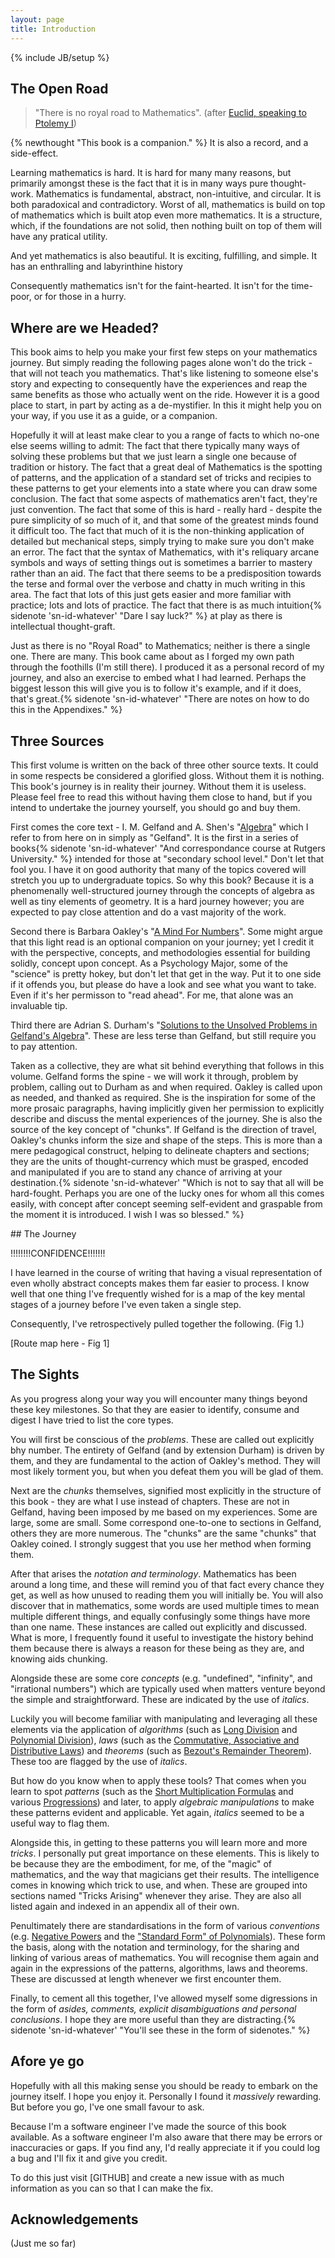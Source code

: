 ```yaml
---
layout: page
title: Introduction
---
```

{% include JB/setup %}

## The Open Road

> "There is no royal road to Mathematics". (after [Euclid, speaking to Ptolemy I](https://en.wikiquote.org/wiki/Euclid))

{% newthought "This book is a companion." %} It is also a record, and a side-effect.

Learning mathematics is hard.  It is hard for many many reasons, but primarily amongst these is the fact that it is in many ways pure thought-work.  Mathematics is fundamental, abstract, non-intuitive, and circular. It is both paradoxical and contradictory.  Worst of all, mathematics is build on top of mathematics which is built atop even more mathematics.  It is a structure, which, if the foundations are not solid, then nothing built on top of them will have any pratical utility.

And yet mathematics is also beautiful.  It is exciting, fulfilling, and simple. It has an enthralling and labyrinthine history

Consequently mathematics isn't for the faint-hearted. It isn't for the time-poor, or for those in a hurry.  

## Where are we Headed?
This book aims to help you make your first few steps on your mathematics journey. But simply reading the following pages alone won't do the trick - that will not teach you mathematics.  That's like listening to someone else's story and expecting to consequently have the experiences and reap the same benefits as those who actually went on the ride.  However it is a good place to start, in part by acting as a de-mystifier.  In this it might help you on your way, if you use it as a guide, or a companion.  

Hopefully it will at least make clear to you a range of facts to which no-one else seems willing to admit: The fact that there typically many ways of solving these problems but that we just learn a single one because of tradition or history. The fact that a great deal of Mathematics is the spotting of patterns, and the application of a standard set of tricks and recipies to these patterns to get your elements into a state where you can draw some conclusion. The fact that some aspects of mathematics aren't fact, they're just convention. The fact that some of this is hard - really hard - despite the pure simplicity of so much of it, and that some of the greatest minds found it difficult too.  The fact that much of it is the non-thinking application of detailed but mechanical steps, simply trying to make sure you don't make an error.  The fact that the syntax of Mathematics, with it's reliquary arcane symbols and ways of setting things out is sometimes a barrier to mastery rather than an aid. The fact that there seems to be a predisposition towards the terse and formal over the verbose and chatty in much writing in this area. The fact that lots of this just gets easier and more familiar with practice; lots and lots of practice.  The fact that there is as much intuition{% sidenote 'sn-id-whatever' "Dare I say luck?" %} at play as there is intellectual thought-graft.

Just as there is no "Royal Road" to Mathematics; neither is there a single one. There are many. This book came about as I forged my own path through the foothills (I'm still there). I produced it as a personal record of my journey, and also an exercise to embed what I had learned.  Perhaps the biggest lesson this will give you is to follow it's example, and if it does, that's great.{% sidenote 'sn-id-whatever' "There are notes on how to do this in the Appendixes." %}

## Three Sources
This first volume is written on the back of three other source texts.  It could in some respects be considered a glorified gloss. Without them it is nothing.  This book's journey is in reality their journey.  Without them it is useless.  Please feel free to read this without having them close to hand, but if you intend to undertake the journey yourself, you should go and buy them. 

First comes the core text - I. M. Gelfand and A. Shen's "[Algebra](https://www.amazon.co.uk/Algebra-I-M-Gelfand/dp/0817636773/)" which I refer to from here on in simply as "Gelfand". It is the first in a series of books{% sidenote 'sn-id-whatever' "And correspondance course at Rutgers University." %} intended for those at "secondary school level."  Don't let that fool you.  I have it on good authority that many of the topics covered will stretch you up to undergraduate topics.  So why this book? Because it is a phenomenally well-structured journey through the concepts of algebra as well as tiny elements of geometry.  It is a hard journey however; you are expected to pay close attention and do a vast majority of the work.

Second there is Barbara Oakley's "[A Mind For Numbers](https://www.amazon.co.uk/Mind-Numbers-Science-Flunked-Algebra-ebook/dp/B00G3L19ZU)". Some might argue that this light read is an optional companion on your journey; yet I credit it with the perspective, concepts, and methodologies essential for building solidly, concept upon concept.  As a Psychology Major, some of the "science" is pretty hokey, but don't let that get in the way.  Put it to one side if it offends you, but please do have a look and see what you want to take.  Even if it's her permisson to "read ahead".  For me, that alone was an invaluable tip.

Third there are Adrian S. Durham's "[Solutions to the Unsolved Problems in Gelfand's Algebra](https://www.dropbox.com/s/73tlsu23gjo7vjo/Gelfand%20Algebra%20Solutions.pdf?dl=0)".  These are less terse than Gelfand, but still require you to pay attention.  

Taken as a collective, they are what sit behind everything that follows in this volume.  Gelfand forms the spine - we will work it through, problem by problem, calling out to Durham as and when required.  Oakley is called upon as needed, and thanked as required.  She is the inspiration for some of the more prosaic paragraphs, having implicitly given her permission to explicitly describe and discuss the mental experiences of the journey. She is also the source of the key concept of "chunks".  If Gelfand is the direction of travel, Oakley's chunks inform the size and shape of the steps.  This is more than a mere pedagogical construct, helping to delineate chapters and sections; they are the units of thought-currency which must be grasped, encoded and manipulated if you are to stand any chance of arriving at your destination.{% sidenote 'sn-id-whatever' "Which is not to say that all will be hard-fought.  Perhaps you are one of the lucky ones for whom all this comes easily, with concept after concept seeming self-evident and graspable from the moment it is introduced.  I wish I was so blessed." %}

## The Journey

!!!!!!!!CONFIDENCE!!!!!!!

I have learned in the course of writing that having a visual representation of even wholly abstract concepts makes them far easier to process.  I know well that one thing I've frequently wished for is a map of the key mental stages of a journey before I've even taken a single step.

Consequently, I've retrospectively pulled together the following. (Fig 1.)

[Route map here - Fig 1]

## The Sights
As you progress along your way you will encounter many things beyond these key milestones. So that they are easier to identify, consume and digest I have tried to list the core types.

You will first be conscious of the _problems_.  These are called out explicitly bhy number. The entirety of Gelfand (and by extension Durham) is driven by them, and they are fundamental to the action of Oakley's method.  They will most likely torment you, but when you defeat them you will be glad of them.

Next are the _chunks_ themselves, signified most explicitly in the structure of this book - they are what I use instead of chapters. These are not in Gelfand, having been imposed by me based on my experiences. Some are large, some are small.  Some correspond one-to-one to sections in Gelfand, others they are more numerous. The "chunks" are the same "chunks" that Oakley coined.  I strongly suggest that you use her method when forming them.

After that arises the _notation and terminology_.  Mathematics has been around a long time, and these will remind you of that fact every chance they get, as well as how unused to reading them you will initially be.  You will also discover that in mathematics, some words are used multiple times to mean multiple different things, and equally confusingly some things have more than one name.  These instances are called out explicitly and discussed. What is more, I frequently found it useful to investigate the history behind them because there is always a reason for these being as they are, and knowing aids chunking.

Alongside these are some core _concepts_ (e.g. "undefined", "infinity", and "irrational numbers") which are typically used when matters venture beyond the simple and straightforward.  These are indicated by the use of _italics_.

Luckily you will become familiar with manipulating and leveraging all these elements via the application of _algorithms_ (such as [Long Division](https://andrewharmellaw.github.io/2016/11/16/gelfands-algebra-chunk-1-fundamentals/) and [Polynomial Division](https://andrewharmellaw.github.io/2017/02/23/gelfands-algebra-chunk-14-polynomial-division-all-the-gory-details/)), _laws_ (such as the [Commutative, Associative and Distributive Laws](https://andrewharmellaw.github.io/2016/11/23/gelfands-algebra-chunk-2-commutative-associative-and-distributive-laws/)) and _theorems_ (such as [Bezout's Remainder Theorem](https://andrewharmellaw.github.io/2017/03/07/gelfands-algebra-chunk-16-polynomial-division-remainders/)).  These too are flagged by the use of _italics_.

But how do you know when to apply these tools? That comes when you learn to spot _patterns_ (such as the [Short Multiplication Formulas](https://andrewharmellaw.github.io/2016/12/17/gelfanfd-algebra-chunk-6-squares-sums-diffs-etc/) and various [Progressions](https://andrewharmellaw.github.io/2017/03/24/gelfands-algebra-chunk-23-embedding-progressions/)) and later, to apply _algebraic manipulations_ to make these patterns evident and applicable.  Yet again, _italics_ seemed to be a useful way to flag them.

Alongside this, in getting to these patterns you will learn more and more _tricks_.  I personally put great importance on these elements.  This is likely to be because they are the embodiment, for me, of the "magic" of mathematics, and the way that magicians get their results.  The intelligence comes in knowing which trick to use, and when.  These are grouped into sections named "Tricks Arising" whenever they arise. They are also all listed again and indexed in an appendix all of their own.

Penultimately there are standardisations in the form of various _conventions_ (e.g. [Negative Powers](https://andrewharmellaw.github.io/2016/12/10/gelfands-algebra-chunk-5-powers/) and the ["Standard Form" of Polynomials](https://andrewharmellaw.github.io/tags.html#standard-form-ref)).  These form the basis, along with the notation and terminology, for the sharing and linking of various areas of mathematics.  You will recognise them again and again in the expressions of the patterns, algorithms, laws and theorems.  These are discussed at length whenever we first encounter them.

Finally, to cement all this together, I've allowed myself some digressions in the form of _asides, comments, explicit disambiguations and personal conclusions_.  I hope they are more useful than they are distracting.{% sidenote 'sn-id-whatever' "You'll see these in the form of sidenotes." %}

## Afore ye go
Hopefully with all this making sense you should be ready to embark on the journey itself.  I hope you enjoy it.  Personally I found it _massively_ rewarding.  But before you go, I've one small favour to ask.

Because I'm a software engineer I've made the source of this book available.  As a software engineer I'm also aware that there may be errors or inaccuracies or gaps.  If you find any, I'd really appreciate it if you could log a bug and I'll fix it and give you credit.

To do this just visit [GITHUB] and create a new issue with as much information as you can so that I can make the fix.

## Acknowledgements
(Just me so far)